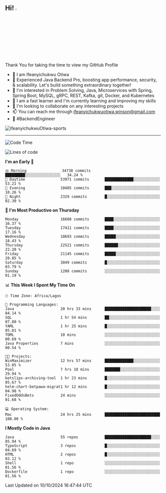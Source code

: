 <!-- BLOG-POST-LIST:START --><!-- BLOG-POST-LIST:END -->

## Hi! <img src="https://media.giphy.com/media/hvRJCLFzcasrR4ia7z/giphy.gif" width="4%"> 

Thank You for taking the time to view my GitHub Profile

- 👋 I am Ifeanyichukwu Otiwa
- 🚀 Experienced Java Backend Pro, boosting app performance, security, & scalability. Let's build something extraordinary together!
- 👀 I'm interested in Problem Solving, Java, Microservices with Spring, Spring Boot, MySQL, gRPC, REST, Kafka, git, Docker, and Kubernetes
- 🌱 I am a fast learner and I'm currently learning and improving my skills
- 💞️ I'm looking to collaborate on any interesting projects
- 📫 You can reach me through ifeanyichukwuotiwa.winson@gmail.com
- 🚀 #BackendEngineer

<p align="left" marginTop="10px"> <img src="https://komarev.com/ghpvc/?username=ifeanyichukwuOtiwa-sports&label=Profile%20views&color=0e75b6&style=for-the-badge" alt="ifeanyichukwuOtiwa-sports" /> </p>

***

<!--START_SECTION:waka-->
![Code Time](http://img.shields.io/badge/Code%20Time-2%2C974%20hrs%2051%20mins-blue)

![Lines of code](https://img.shields.io/badge/From%20Hello%20World%20I%27ve%20Written-24.7%20million%20lines%20of%20code-blue)

**I'm an Early 🐤** 

```text
🌞 Morning                34730 commits       █████████░░░░░░░░░░░░░░░░   34.24 % 
🌆 Daytime                53971 commits       █████████████░░░░░░░░░░░░   53.21 % 
🌃 Evening                10405 commits       ███░░░░░░░░░░░░░░░░░░░░░░   10.26 % 
🌙 Night                  2329 commits        █░░░░░░░░░░░░░░░░░░░░░░░░   02.30 % 
```
📅 **I'm Most Productive on Thursday** 

```text
Monday                   16608 commits       ████░░░░░░░░░░░░░░░░░░░░░   16.37 % 
Tuesday                  17411 commits       ████░░░░░░░░░░░░░░░░░░░░░   17.16 % 
Wednesday                18693 commits       █████░░░░░░░░░░░░░░░░░░░░   18.43 % 
Thursday                 22521 commits       ██████░░░░░░░░░░░░░░░░░░░   22.20 % 
Friday                   21145 commits       █████░░░░░░░░░░░░░░░░░░░░   20.85 % 
Saturday                 3849 commits        █░░░░░░░░░░░░░░░░░░░░░░░░   03.79 % 
Sunday                   1208 commits        ░░░░░░░░░░░░░░░░░░░░░░░░░   01.19 % 
```


📊 **This Week I Spent My Time On** 

```text
🕑︎ Time Zone: Africa/Lagos

💬 Programming Languages: 
Java                     20 hrs 33 mins      █████████████████████░░░░   84.14 % 
SQL                      1 hr 54 mins        ██░░░░░░░░░░░░░░░░░░░░░░░   07.80 % 
YAML                     1 hr 25 mins        █░░░░░░░░░░░░░░░░░░░░░░░░   05.81 % 
TOML                     10 mins             ░░░░░░░░░░░░░░░░░░░░░░░░░   00.69 % 
Java Properties          7 mins              ░░░░░░░░░░░░░░░░░░░░░░░░░   00.54 % 

🐱‍💻 Projects: 
WinMaximizer             12 hrs 57 mins      █████████████░░░░░░░░░░░░   53.05 % 
Pool                     7 hrs 18 mins       ███████░░░░░░░░░░░░░░░░░░   29.94 % 
betslips-archiving-tool  1 hr 23 mins        █░░░░░░░░░░░░░░░░░░░░░░░░   05.67 % 
helm-chart-betpawa-migrat1 hr 12 mins        █░░░░░░░░░░░░░░░░░░░░░░░░   04.98 % 
FixedOddsBets            24 mins             ░░░░░░░░░░░░░░░░░░░░░░░░░   01.68 % 

💻 Operating System: 
Mac                      24 hrs 25 mins      █████████████████████████   100.00 % 
```

**I Mostly Code in Java** 

```text
Java                     55 repos            █████████████████████░░░░   85.94 % 
TypeScript               3 repos             █░░░░░░░░░░░░░░░░░░░░░░░░   04.69 % 
HTML                     2 repos             █░░░░░░░░░░░░░░░░░░░░░░░░   03.12 % 
Shell                    1 repo              ░░░░░░░░░░░░░░░░░░░░░░░░░   01.56 % 
Dockerfile               1 repo              ░░░░░░░░░░░░░░░░░░░░░░░░░   01.56 % 
```




 Last Updated on 10/10/2024 16:47:44 UTC
<!--END_SECTION:waka-->

<!--
<p align="center">
![trophy](https://github-profile-trophy.vercel.app/?username=ifeanyichukwuOtiwa-sports&theme=onedark) (https://github.com/ryo-ma/github-profile-trophy)
</p>
-->

<!---
ifeanyi-otiwa/ifeanyi-otiwa is a ✨ special ✨ repository because its `README.md` (this file) appears on your GitHub profile.
You can click the Preview link to take a look at your changes.
--->
